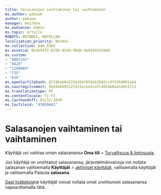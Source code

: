 ```yaml
---
title: Salasanojen vaihtaminen tai vaihtaminen
ms.author: pebaum
author: pebaum
manager: mnirkhe
ms.audience: Admin
ms.topic: article
ROBOTS: NOINDEX, NOFOLLOW
localization_priority: Normal
ms.collection: Adm_O365
ms.assetid: 063b56f2-625b-4520-99db-4e92941d3940
ms.custom:
- "9002291"
- "4428"
- "1100004"
- "735"
- "826"
ms.openlocfilehash: 67195ab9a52342647659162045cc4f536d001ab4
ms.sourcegitcommit: 92e9a649532f5231ceedcafc4d14b8ad18d517c2
ms.translationtype: MT
ms.contentlocale: fi-FI
ms.lasthandoff: 03/31/2020
ms.locfileid: "43059841"
---
```

# <a name="reset-or-change-passwords"></a>Salasanojen vaihtaminen tai vaihtaminen

Käyttäjä voi vaihtaa oman salasanansa **Oma tili** > [Turvallisuus & tietosuoja](https://portal.office.com/account/#security).
  
Jos käyttäjä on unohtanut salasanansa, järjestelmänvalvoja voi nollata salasanan valitsemalla **Käyttäjät** > [aktiiviset käyttäjät](https://portal.office.com/adminportal/home#/users), valitsemalla käyttäjät ja valitsemalla Palauta **salasana**.
  
[Saat lisätietoja](https://docs.microsoft.com/office365/admin/add-users/reset-passwords)tai käyttäjät voivat nollata omat unohtuneet salasanansa napsauttamalla tätä.
